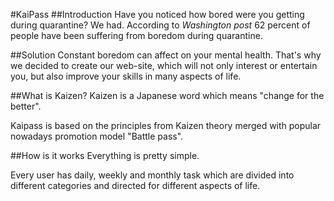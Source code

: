#KaiPass
##Introduction
Have you noticed how bored were you getting during quarantine?
We had. According to *Washington post* 62 percent of people have been
suffering from boredom during quarantine.

##Solution
Constant boredom can affect on your mental health.
That's why we decided to create our web-site, which
will not only interest or entertain you,
but also improve your skills in many aspects of life.

 

##What is Kaizen?
Kaizen is a Japanese word which means "change for the better".

Kaipass is  based on the principles from Kaizen theory
merged with popular nowadays promotion model "Battle pass". 

##How is it works
Everything is pretty simple.

Every user has daily, weekly and monthly task which are divided into
different categories and directed for different aspects of life. 
